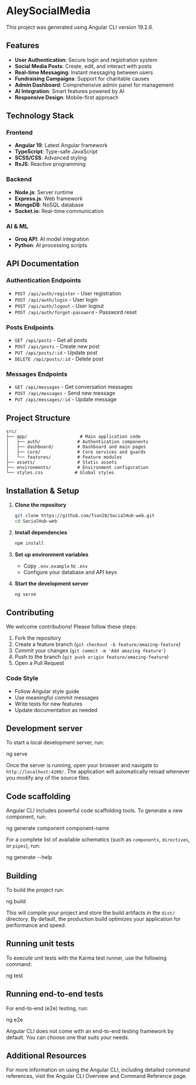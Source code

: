 # AleySocialMedia

This project was generated using Angular CLI version 19.2.6.

## Features

- **User Authentication**: Secure login and registration system
- **Social Media Posts**: Create, edit, and interact with posts
- **Real-time Messaging**: Instant messaging between users
- **Fundraising Campaigns**: Support for charitable causes
- **Admin Dashboard**: Comprehensive admin panel for management
- **AI Integration**: Smart features powered by AI
- **Responsive Design**: Mobile-first approach

## Technology Stack

### Frontend
- **Angular 19**: Latest Angular framework
- **TypeScript**: Type-safe JavaScript
- **SCSS/CSS**: Advanced styling
- **RxJS**: Reactive programming

### Backend
- **Node.js**: Server runtime
- **Express.js**: Web framework
- **MongoDB**: NoSQL database
- **Socket.io**: Real-time communication

### AI & ML
- **Groq API**: AI model integration
- **Python**: AI processing scripts

## API Documentation

### Authentication Endpoints
- `POST /api/auth/register` - User registration
- `POST /api/auth/login` - User login
- `POST /api/auth/logout` - User logout
- `POST /api/auth/forgot-password` - Password reset

### Posts Endpoints
- `GET /api/posts` - Get all posts
- `POST /api/posts` - Create new post
- `PUT /api/posts/:id` - Update post
- `DELETE /api/posts/:id` - Delete post

### Messages Endpoints
- `GET /api/messages` - Get conversation messages
- `POST /api/messages` - Send new message
- `PUT /api/messages/:id` - Update message

## Project Structure

```
src/
├── app/                    # Main application code
│   ├── auth/              # Authentication components
│   ├── dashboard/         # Dashboard and main pages
│   ├── core/              # Core services and guards
│   └── features/          # Feature modules
├── assets/                # Static assets
├── environments/          # Environment configuration
└── styles.css            # Global styles
```

## Installation & Setup

1. **Clone the repository**
   ```bash
   git clone https://github.com/Tson28/SocialHub-web.git
   cd SocialHub-web
   ```

2. **Install dependencies**
   ```bash
   npm install
   ```

3. **Set up environment variables**
   - Copy `.env.example` to `.env`
   - Configure your database and API keys

4. **Start the development server**
   ```bash
   ng serve
   ```

## Contributing

We welcome contributions! Please follow these steps:

1. Fork the repository
2. Create a feature branch (`git checkout -b feature/amazing-feature`)
3. Commit your changes (`git commit -m 'Add amazing feature'`)
4. Push to the branch (`git push origin feature/amazing-feature`)
5. Open a Pull Request

### Code Style

- Follow Angular style guide
- Use meaningful commit messages
- Write tests for new features
- Update documentation as needed

## Development server

To start a local development server, run:

ng serve

Once the server is running, open your browser and navigate to `http://localhost:4200/`. The application will automatically reload whenever you modify any of the source files.

## Code scaffolding

Angular CLI includes powerful code scaffolding tools. To generate a new component, run:

ng generate component component-name

For a complete list of available schematics (such as `components`, `directives`, or `pipes`), run:

ng generate --help

## Building

To build the project run:

ng build

This will compile your project and store the build artifacts in the `dist/` directory. By default, the production build optimizes your application for performance and speed.

## Running unit tests

To execute unit tests with the Karma test runner, use the following command:

ng test

## Running end-to-end tests

For end-to-end (e2e) testing, run:

ng e2e

Angular CLI does not come with an end-to-end testing framework by default. You can choose one that suits your needs.

## Additional Resources

For more information on using the Angular CLI, including detailed command references, visit the Angular CLI Overview and Command Reference page.
